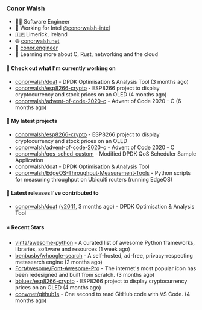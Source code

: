 ### Conor Walsh
- 👷‍♂️ Software Engineer
- 🏢 Working for Intel [@conorwalsh-intel](https://github.com/conorwalsh-intel)
- 🇮🇪 Limerick, Ireland
- 🌐 [conorwalsh.net](https://conorwalsh.net)
- 📙 [conor.engineer](https://conor.engineer)
- 🌱 Learning more about C, Rust, networking and the cloud

#### 🔨 Check out what I'm currently working on

- [conorwalsh/doat](https://github.com/conorwalsh/doat) - DPDK Optimisation &amp; Analysis Tool (3 months ago)
- [conorwalsh/esp8266-crypto](https://github.com/conorwalsh/esp8266-crypto) - ESP8266 project to display cryptocurrency and stock prices on an OLED (4 months ago)
- [conorwalsh/advent-of-code-2020-c](https://github.com/conorwalsh/advent-of-code-2020-c) - Advent of Code 2020 - C (6 months ago)

#### 🌱 My latest projects

- [conorwalsh/esp8266-crypto](https://github.com/conorwalsh/esp8266-crypto) - ESP8266 project to display cryptocurrency and stock prices on an OLED
- [conorwalsh/advent-of-code-2020-c](https://github.com/conorwalsh/advent-of-code-2020-c) - Advent of Code 2020 - C
- [conorwalsh/qos_sched_custom](https://github.com/conorwalsh/qos_sched_custom) - Modified DPDK QoS Scheduler Sample Application
- [conorwalsh/doat](https://github.com/conorwalsh/doat) - DPDK Optimisation &amp; Analysis Tool
- [conorwalsh/EdgeOS-Throughput-Measurement-Tools](https://github.com/conorwalsh/EdgeOS-Throughput-Measurement-Tools) - Python scripts for measuring throughput on Ubiquiti routers (running EdgeOS)

#### 🔭 Latest releases I've contributed to

- [conorwalsh/doat](https://github.com/conorwalsh/doat) ([v20.11](https://github.com/conorwalsh/doat/releases/tag/v20.11), 3 months ago) - DPDK Optimisation &amp; Analysis Tool

#### ⭐ Recent Stars

- [vinta/awesome-python](https://github.com/vinta/awesome-python) - A curated list of awesome Python frameworks, libraries, software and resources (1 week ago)
- [benbusby/whoogle-search](https://github.com/benbusby/whoogle-search) - A self-hosted, ad-free, privacy-respecting metasearch engine (2 months ago)
- [FortAwesome/Font-Awesome-Pro](https://github.com/FortAwesome/Font-Awesome-Pro) - The internet&#39;s most popular icon has been redesigned and built from scratch. (3 months ago)
- [bbluez/esp8266-crypto](https://github.com/bbluez/esp8266-crypto) - ESP8266 project to display cryptocurrency prices on an OLED (4 months ago)
- [conwnet/github1s](https://github.com/conwnet/github1s) - One second to read GitHub code with VS Code. (4 months ago)
